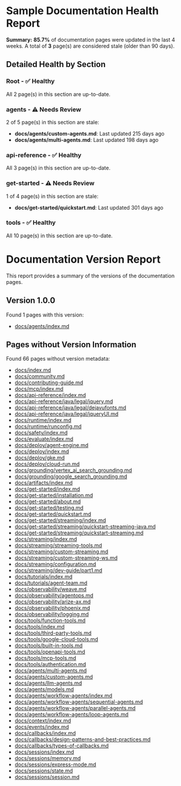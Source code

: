 <!-- BEGIN_DOCS_HEALTH_REPORT -->
# Sample Documentation Health Report

**Summary:** **85.7%** of documentation pages were updated in the last 4 weeks. A total of **3** page(s) are considered stale (older than 90 days).

## Detailed Health by Section

### Root - ✅ Healthy
All 2 page(s) in this section are up-to-date.

### agents - ⚠️ Needs Review
2 of 5 page(s) in this section are stale:

- **docs/agents/custom-agents.md**: Last updated 215 days ago
- **docs/agents/multi-agents.md**: Last updated 198 days ago

### api-reference - ✅ Healthy
All 3 page(s) in this section are up-to-date.

### get-started - ⚠️ Needs Review
1 of 4 page(s) in this section are stale:

- **docs/get-started/quickstart.md**: Last updated 301 days ago

### tools - ✅ Healthy
All 10 page(s) in this section are up-to-date.
<!-- END_DOCS_HEALTH_REPORT -->


<!-- BEGIN_VERSION_REPORT -->
# Documentation Version Report

This report provides a summary of the versions of the documentation pages.

## Version 1.0.0

Found 1 pages with this version:

- [docs/agents/index.md](agents/index.html)

## Pages without Version Information

Found 66 pages without version metadata:

- [docs/index.md](index.html)
- [docs/community.md](community.html)
- [docs/contributing-guide.md](contributing-guide.html)
- [docs/mcp/index.md](mcp/index.html)
- [docs/api-reference/index.md](api-reference/index.html)
- [docs/api-reference/java/legal/jquery.md](api-reference/java/legal/jquery.html)
- [docs/api-reference/java/legal/dejavufonts.md](api-reference/java/legal/dejavufonts.html)
- [docs/api-reference/java/legal/jqueryUI.md](api-reference/java/legal/jqueryUI.html)
- [docs/runtime/index.md](runtime/index.html)
- [docs/runtime/runconfig.md](runtime/runconfig.html)
- [docs/safety/index.md](safety/index.html)
- [docs/evaluate/index.md](evaluate/index.html)
- [docs/deploy/agent-engine.md](deploy/agent-engine.html)
- [docs/deploy/index.md](deploy/index.html)
- [docs/deploy/gke.md](deploy/gke.html)
- [docs/deploy/cloud-run.md](deploy/cloud-run.html)
- [docs/grounding/vertex_ai_search_grounding.md](grounding/vertex_ai_search_grounding.html)
- [docs/grounding/google_search_grounding.md](grounding/google_search_grounding.html)
- [docs/artifacts/index.md](artifacts/index.html)
- [docs/get-started/index.md](get-started/index.html)
- [docs/get-started/installation.md](get-started/installation.html)
- [docs/get-started/about.md](get-started/about.html)
- [docs/get-started/testing.md](get-started/testing.html)
- [docs/get-started/quickstart.md](get-started/quickstart.html)
- [docs/get-started/streaming/index.md](get-started/streaming/index.html)
- [docs/get-started/streaming/quickstart-streaming-java.md](get-started/streaming/quickstart-streaming-java.html)
- [docs/get-started/streaming/quickstart-streaming.md](get-started/streaming/quickstart-streaming.html)
- [docs/streaming/index.md](streaming/index.html)
- [docs/streaming/streaming-tools.md](streaming/streaming-tools.html)
- [docs/streaming/custom-streaming.md](streaming/custom-streaming.html)
- [docs/streaming/custom-streaming-ws.md](streaming/custom-streaming-ws.html)
- [docs/streaming/configuration.md](streaming/configuration.html)
- [docs/streaming/dev-guide/part1.md](streaming/dev-guide/part1.html)
- [docs/tutorials/index.md](tutorials/index.html)
- [docs/tutorials/agent-team.md](tutorials/agent-team.html)
- [docs/observability/weave.md](observability/weave.html)
- [docs/observability/agentops.md](observability/agentops.html)
- [docs/observability/arize-ax.md](observability/arize-ax.html)
- [docs/observability/phoenix.md](observability/phoenix.html)
- [docs/observability/logging.md](observability/logging.html)
- [docs/tools/function-tools.md](tools/function-tools.html)
- [docs/tools/index.md](tools/index.html)
- [docs/tools/third-party-tools.md](tools/third-party-tools.html)
- [docs/tools/google-cloud-tools.md](tools/google-cloud-tools.html)
- [docs/tools/built-in-tools.md](tools/built-in-tools.html)
- [docs/tools/openapi-tools.md](tools/openapi-tools.html)
- [docs/tools/mcp-tools.md](tools/mcp-tools.html)
- [docs/tools/authentication.md](tools/authentication.html)
- [docs/agents/multi-agents.md](agents/multi-agents.html)
- [docs/agents/custom-agents.md](agents/custom-agents.html)
- [docs/agents/llm-agents.md](agents/llm-agents.html)
- [docs/agents/models.md](agents/models.html)
- [docs/agents/workflow-agents/index.md](agents/workflow-agents/index.html)
- [docs/agents/workflow-agents/sequential-agents.md](agents/workflow-agents/sequential-agents.html)
- [docs/agents/workflow-agents/parallel-agents.md](agents/workflow-agents/parallel-agents.html)
- [docs/agents/workflow-agents/loop-agents.md](agents/workflow-agents/loop-agents.html)
- [docs/context/index.md](context/index.html)
- [docs/events/index.md](events/index.html)
- [docs/callbacks/index.md](callbacks/index.html)
- [docs/callbacks/design-patterns-and-best-practices.md](callbacks/design-patterns-and-best-practices.html)
- [docs/callbacks/types-of-callbacks.md](callbacks/types-of-callbacks.html)
- [docs/sessions/index.md](sessions/index.html)
- [docs/sessions/memory.md](sessions/memory.html)
- [docs/sessions/express-mode.md](sessions/express-mode.html)
- [docs/sessions/state.md](sessions/state.html)
- [docs/sessions/session.md](sessions/session.html)

<!-- END_VERSION_REPORT -->